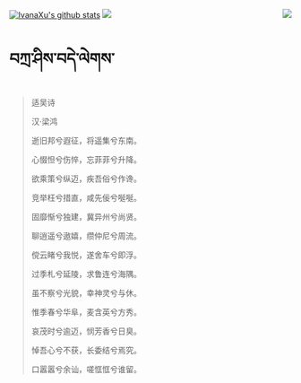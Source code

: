 [![IvanaXu's github stats](https://github-readme-stats.vercel.app/api?username=IvanaXu&show_icons=true&theme=vue-dark)](https://github.com/anuraghazra/github-readme-stats)
<img align="right" src="https://github-readme-stats.vercel.app/api/top-langs/?username=IvanaXu&langs_count=7&theme=graywhite" />
<img src="https://github-readme-stats.vercel.app/api/wakatime?username=IvanaXu&layout=compact&langs_count=6&theme=vue-dark&&custom_title=Programming Times(Jul 29 2021-)" />
# བཀྲ་ཤིས་བདེ་ལེགས་
> 适吴诗
>
> 汉·梁鸿
>
> 逝旧邦兮遐征，将遥集兮东南。
> 
> 心惙怛兮伤悴，忘菲菲兮升降。
> 
> 欲乘策兮纵迈，疾吾俗兮作谗。
> 
> 竞举枉兮措直，咸先佞兮唌唌。
> 
> 固靡惭兮独建，冀异州兮尚贤。
> 
> 聊逍遥兮遨嬉，缵仲尼兮周流。
> 
> 傥云睹兮我悦，遂舍车兮即浮。
> 
> 过季札兮延陵，求鲁连兮海隅。
> 
> 虽不察兮光貌，幸神灵兮与休。
> 
> 惟季春兮华阜，麦含英兮方秀。
> 
> 哀茂时兮逾迈，悯芳香兮日臭。
> 
> 悼吾心兮不获，长委结兮焉究。
> 
> 口嚣嚣兮余讪，嗟恇恇兮谁留。